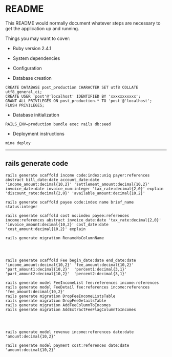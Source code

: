 # README

This README would normally document whatever steps are necessary to get the
application up and running.

Things you may want to cover:

* Ruby version
2.4.1

* System dependencies

* Configuration

* Database creation
```
CREATE DATABASE post_production CHARACTER SET utf8 COLLATE utf8_general_ci;
CREATE USER 'post'@'localhost' IDENTIFIED BY 'xxxxxxxxxxx';
GRANT ALL PRIVILEGES ON post_production.* TO 'post'@'localhost';
FLUSH PRIVILEGES;
```

* Database initialization
```
RAILS_ENV=production bundle exec rails db:seed
```

* Deployment instructions
```
mina deploy
```


*********
## rails generate code

```
rails generate scaffold income code:index:uniq payer:references abstract bill_date:date account_date:date 'income_amount:decimal{10,2}' 'settlement_amount:decimal{10,2}' invoice_date:date invoice_num:integer 'tax_rate:decimal{2,0}' explain 'discount_rate:decimal{2,0}' 'available_amount:decimal{10,2}' 

rails generate scaffold payee code:index name brief_name status:integer

rails generate scaffold cost no:index payee:references income:references abstract invoice_date:date 'tax_rate:decimal{2,0}' 'invoice_amount:decimal{10,2}' cost_date:date 'cost_amount:decimal{10,2}' explain

rails generate migration RenameNoColumnName




rails generate scaffold Fee begin_date:date end_date:date 'income_amount:decimal{10,2}' 'fee_amount:decimal{10,2}' 'part_amount1:decimal{10,2}'  'percent1:decimal{3,1}' 'part_amount2:decimal{10,2}'  'percent2:decimal{3,1}'

rails generate model FeeIncomeList fee:references income:references
rails generate model FeeDetail fee:references income:references 'fee_amount:decimal{10,2}'
rails generate migration DropFeeIncomeListsTable
rails generate migration DropFeeDetailsTable
rails generate migration AddFeeColumnToIncomes
rails generate migration AddExtractFeeFlagColumnToIncomes




rails generate model revenue income:references date:date 'amount:decimal{10,2}'

rails generate model payment cost:references date:date 'amount:decimal{10,2}'
```